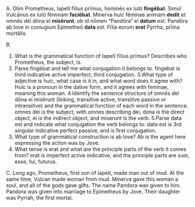 A.
Olim Prometheus, Iapetī fīlius prīmus, hominēs ex lutō **fingēbat**. Simul Vulcānus ex lutō fēminam **faciēbat**. 
Minerva huic fēminae animam **dedit** et omnēs deī dōna eī **misērunt**. ob id nōmen “Pandōra” ei **datum** est.
Pandōra ab Iove in coniugium Epimetheō **data** est. Fīlia eorum **erat** Pyrrha, prīma mortālis.

B.
1. What is the grammatical function of Iapetī fīlius prīmus?
Describes who Prometheus, the subject, is.
2. Parse fingēbat and tell me what conjugation it belongs to.
fingebat is third indicative active imperfect, third conjugation.
3.What type of adjective is huic, what case is it in, and what word does it agree with?
Huic is a pronoun in the dative form, and it agrees with feminae, meaning this woman.
4.Identify the sentence structure of omnēs deī dōna eī misērunt (linking, transitive active, transitive passive or intransitive) and the grammatical function of each word in the sentence.
omnes dei is the subject, with omnes describing dei, dona is the direct object, ei is the indirect object, and miserunt is the verb.
5.Parse data est and indicate what conjugation the verb belongs to.
data est is 3rd singular indicative perfect passive, and is first conjugation.
6. What type of grammatical construction is ab Iove?
Ab is the agent here expressing the action was by Jove.
7. What tense is erat and what are the principle parts of the verb it comes from?
erat is imperfect active indicative, and the principle parts are sum, esse, fui, futurus.

C.
Long ago, Prometheus, first son of Iapeti, made man out of mud. At the same time, Vulcan made woman from mud. Minerva gave this woman a soul,
and all of the gods gave gifts. The name Pandora was given to him. Pandora was given into marriage to Epimetheus by Jove. Their daughter was Pyrrah,
the first mortal.
